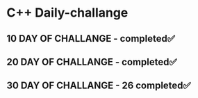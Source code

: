 # C++ Daily-challange

## 10 DAY OF CHALLANGE  - completed✅

## 20 DAY OF CHALLANGE  - completed✅

## 30 DAY OF CHALLANGE - 26 completed✅

